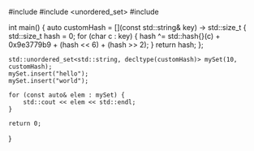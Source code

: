 #include <iostream>
#include <unordered_set>
#include <string>

int main() {
    auto customHash = [](const std::string& key) -> std::size_t {
        std::size_t hash = 0;
        for (char c : key) {
            hash ^= std::hash<char>{}(c) + 0x9e3779b9 + (hash << 6) + (hash >> 2);
        }
        return hash;
    };

    std::unordered_set<std::string, decltype(customHash)> mySet(10, customHash);
    mySet.insert("hello");
    mySet.insert("world");

    for (const auto& elem : mySet) {
        std::cout << elem << std::endl;
    }

    return 0;
}
